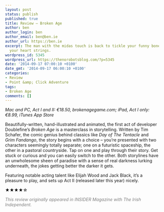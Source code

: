 ```yaml
---
layout: post
status: publish
published: true
title: Review – Broken Age
author: ben
author_login: ben
author_email: ben@ben.ie
author_url: https://ben.ie
excerpt: The man with the midas touch is back to tickle your funny bone and tug on
  your heart strings.
wordpress_id: 5345
wordpress_url: https://thenorobotsblog.com/?p=5345
date: '2014-09-17 07:00:10 +0100'
date_gmt: '2014-09-17 06:00:10 +0100'
categories:
- Review
- Point &amp; Click Adventure
tags:
- Broken Age
comments: []
---
```

<address>Mac and PC, Act I and II: €18.50, brokenagegame.com; iPad, Act I only: €8.99, iTunes App Store</address>
<p>Beautifully-written, hand-illustrated and animated, the first act of developer Doublefine’s <i>Broken Age</i> is a masterclass in storytelling. Written by Tim Schafer, the comic genius behind classics like <i>Day of The Tentacle</i> and <i>Grim Fandango</i>, the story begins with a choice – you’re presented with two characters seemingly totally separate; one on a futuristic spaceship, the other in a pastoral countryside. Tap on one and play through their story. Get stuck or curious and you can easily switch to the other. Both storylines have an unwholesome sheen of paradise with a sense of real darkness lurking underneath, the jokes getting better the darker it gets.</p>
<p>Featuring notable acting talent like Elijah Wood and Jack Black, it’s a pleasure to play, and sets up Act II (released later this year) nicely.</p>
<p style="color: #414244;"><span style="color: #000000;">★★★★</span><span style="color: #000000;">☆</span></p>
<p style="color: #414244;"><span style="color: #808080;"><em>This review originally appeared in INSIDER Magazine with The Irish Independent.</em></span></p>
